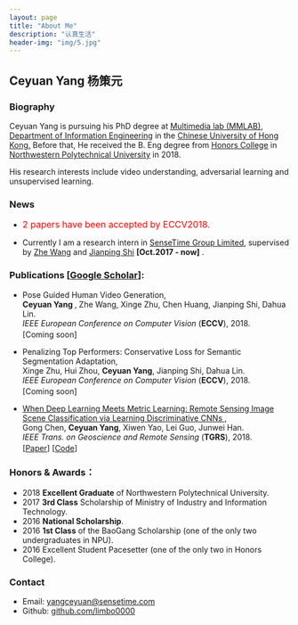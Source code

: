 ```yaml
---
layout: page
title: "About Me"
description: "认真生活"
header-img: "img/5.jpg"
---
```

## Ceyuan Yang 杨策元

### Biography
Ceyuan Yang is pursuing his PhD degree at [<U> Multimedia lab (MMLAB)</U>](http://mmlab.ie.cuhk.edu.hk/), [Department of Information Engineering](http://www.ie.cuhk.edu.hk/main/index.shtml) in the [Chinese University of Hong Kong.](http://www.cuhk.edu.hk/chinese/index.html) Before that, He received the B. Eng degree from [<U>Honors College</U>](http://honors.nwpu.edu.cn/) in [Northwestern Polytechnical University](http://www.nwpu.edu.cn/) in 2018. 

His research interests include video understanding, adversarial learning and unsupervised learning.

### News
- <font color="red" size="3"> 2 papers have been accepted by ECCV2018.</font>

- Currently I am a research intern in [SenseTime Group Limited](https://www.sensetime.com/), supervised by [<U>Zhe Wang</U>](http://www.ee.cuhk.edu.hk/~zwang/) and [<U>Jianping Shi</U>](http://shijianping.me/) **[Oct.2017 - now]** .

### Publications [[<U>Google Scholar</U>](https://scholar.google.com.hk/citations?hl=zh-TW&user=Rfj4jWoAAAAJ&view_op=list_works&gmla=AJsN-F4cbwn2BxbxEqAVrZvFbYCb9xhemNwPSdbWoRBLR7uixoeKEpAGSVr9WfByTZ84Y4mdu8ZqXtAoTAHOISA4uYnrPMlkBro6o75XfFo_DpPBZ0xxNts)]:
<ul>
	<li>
		Pose Guided Human Video Generation,</br>
		<b> Ceyuan Yang </b>, Zhe Wang, Xinge Zhu, Chen Huang, Jianping Shi, Dahua Lin.</br>
		<em>IEEE European Conference on Computer Vision</em> (<b>ECCV</b>), 2018.
		<p style="margin-top:3px">
			[Coming soon]
		</p>
	</li>
	<li>
		Penalizing Top Performers: Conservative Loss for Semantic Segmentation Adaptation,</br>
		Xinge Zhu, Hui Zhou, <b>Ceyuan Yang</b>, Jianping Shi, Dahua Lin.</br>
		<em>IEEE European Conference on Computer Vision</em> (<b>ECCV</b>), 2018.
		<p style="margin-top:3px">
			[Coming soon]
		</p>
	</li>
	<li>
		<a href="http://ieeexplore.ieee.org/document/8252784/">When Deep Learning Meets Metric Learning: Remote Sensing Image Scene Classification via Learning Discriminative CNNs </a>,</br>
		Gong Chen, <b>Ceyuan Yang</b>, Xiwen Yao, Lei Guo, Junwei Han.</br>
		<em>IEEE Trans. on Geoscience and Remote Sensing</em> (<b>TGRS</b>), 2018.
		<p style="margin-top:3px">
			[<a href="http://ieeexplore.ieee.org/document/8252784/">Paper</a>]
			[<a href="https://github.com/limbo0000/PairLoss">Code</a>]
		</p>
	</li>

</ul>


### Honors & Awards：
-  2018 **Excellent Graduate** of Northwestern Polytechnical University.
-  2017 **3rd Class** Scholarship of Ministry of Industry and Information Technology.
-  2016 **National Scholarship**.
-  2016 **1st Class** of the BaoGang Scholarship (one of the only two undergraduates in NPU).
-  2016 Excellent Student Pacesetter (one of the only two in Honors College).

### Contact

- Email: [yangceyuan@sensetime.com](mailto:yangceyuan@sensetime.com)  
- Github: [github.com/limbo0000](https://github.com/limbo0000/)
